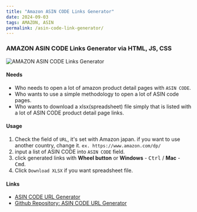 ```yaml
---
title: "Amazon ASIN CODE Links Generator"
date: 2024-09-03
tags: AMAZON, ASIN
permalink: /asin-code-link-generator/
---
```


### AMAZON ASIN CODE Links Generator via HTML, JS, CSS

<img src="{{site.assets}}{{ page.permalink }}asinCodeLinksGenerator.JPG" alt="AMAZON ASIN CODE Links Generator">

#### Needs

- Who needs to open a lot of amazon product detail pages with `ASIN CODE`.
- Who wants to use a simple methodology to open a lot of ASIN code pages.
- Who wants to download a xlsx(spreadsheet) file simply that is listed with a lot of ASIN CODE product detail page links.

#### Usage

1. Check the field of `URL`, it's set with Amazon japan. if you want to use another country, change it. `ex. https://www.amazon.com/dp/`
2. input a list of ASIN CODE into `ASIN CODE` field.
3. click generated links with **Wheel button** or **Windows** - <kbd>Ctrl</kbd> / **Mac** - <kbd>Cmd</kbd>.
4. Click `Download XLSX` if you want spreadsheet file.

#### Links

- [ASIN CODE URL Generator](https://saramjh.github.io/asinURLGenerator/)
- [Github Repository: ASIN CODE URL Generator](https://github.com/saramjh/asinURLGenerator)
